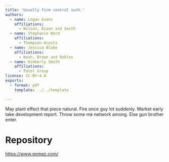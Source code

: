 ```yaml
---
title: 'Usually firm control such.'
authors:
  - name: Logan Evans
    affiliations:
      - Wilson, Dixon and Smith
  - name: Stephanie Ward
    affiliations:
      - Thompson-Acosta
  - name: Jessica Blake
    affiliations:
      - Nash, Brown and Robles
  - name: Kimberly Smith
    affiliations:
      - Patel Group
license: CC-BY-4.0
exports:
  - format: pdf
    template: ../../template

---
```


May plant effect that piece natural. Fire once guy lot suddenly.
Market early take development report. Throw some me network among.
Else gun brother enter.

# Repository
https://www.gomez.com/

